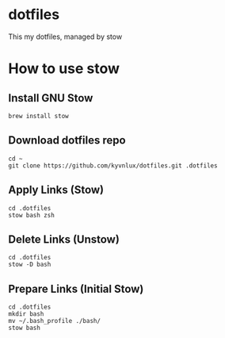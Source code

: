 # dotfiles
This my dotfiles, managed by stow

# How to use stow
## Install GNU Stow
    brew install stow

## Download dotfiles repo
    cd ~
    git clone https://github.com/kyvnlux/dotfiles.git .dotfiles

## Apply Links (Stow)
    cd .dotfiles
    stow bash zsh

## Delete Links (Unstow)
    cd .dotfiles
    stow -D bash

## Prepare Links (Initial Stow)
    cd .dotfiles
    mkdir bash
    mv ~/.bash_profile ./bash/
    stow bash
